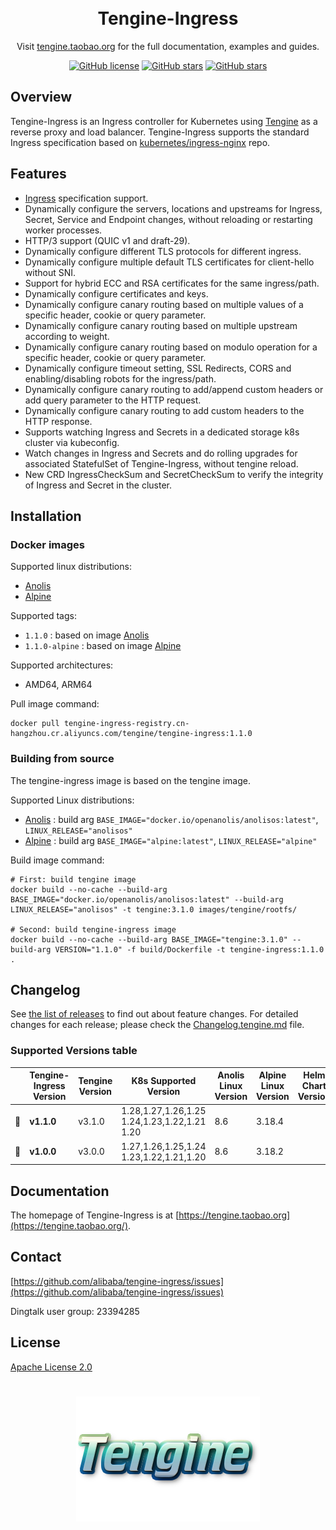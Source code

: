 <h1 align="center" style="border-bottom: none">
    <br>Tengine-Ingress
</h1>

<p align="center">Visit <a href="https://tengine.taobao.org" target="_blank">tengine.taobao.org</a> for the full documentation,
examples and guides.</p>

<div align="center">

[![GitHub license](https://img.shields.io/github/license/alibaba/tengine-ingress.svg)](https://github.com/alibaba/tengine-ingress/blob/main/LICENSE)
[![GitHub stars](https://img.shields.io/github/stars/alibaba/tengine-ingress.svg)](https://github.com/alibaba/tengine-ingress/stargazers)
[![GitHub stars](https://img.shields.io/badge/contributions-welcome-orange.svg)](https://github.com/alibaba/tengine-ingress/blob/main/CONTRIBUTING.md)

</div>

## Overview
Tengine-Ingress is an Ingress controller for Kubernetes using [Tengine](https://github.com/alibaba/tengine) as a reverse proxy and load balancer.
Tengine-Ingress supports the standard Ingress specification based on [kubernetes/ingress-nginx](https://github.com/kubernetes/ingress-nginx) repo.

## Features
* [Ingress](https://kubernetes.io/docs/concepts/services-networking/ingress/) specification support.
* Dynamically configure the servers, locations and upstreams for Ingress, Secret, Service and Endpoint changes, without reloading or restarting worker processes.
* HTTP/3 support (QUIC v1 and draft-29).
* Dynamically configure different TLS protocols for different ingress.
* Dynamically configure multiple default TLS certificates for client-hello without SNI.
* Support for hybrid ECC and RSA certificates for the same ingress/path.
* Dynamically configure certificates and keys.
* Dynamically configure canary routing based on multiple values of a specific header, cookie or query parameter.
* Dynamically configure canary routing based on multiple upstream according to weight.
* Dynamically configure canary routing based on modulo operation for a specific header, cookie or query parameter.
* Dynamically configure timeout setting, SSL Redirects, CORS and enabling/disabling robots for the ingress/path.
* Dynamically configure canary routing to add/append custom headers or add query parameter to the HTTP request.
* Dynamically configure canary routing to add custom headers to the HTTP response.
* Supports watching Ingress and Secrets in a dedicated storage k8s cluster via kubeconfig.
* Watch changes in Ingress and Secrets and do rolling upgrades for associated StatefulSet of Tengine-Ingress, without tengine reload.
* New CRD IngressCheckSum and SecretCheckSum to verify the integrity of Ingress and Secret in the cluster.

## Installation
### Docker images
Supported linux distributions:
* [Anolis](https://hub.docker.com/r/openanolis/anolisos)
* [Alpine](https://hub.docker.com/_/alpine)

Supported tags:
* `1.1.0` : based on image [Anolis](https://hub.docker.com/r/openanolis/anolisos)
* `1.1.0-alpine` : based on image [Alpine](https://hub.docker.com/_/alpine)

Supported architectures:
* AMD64, ARM64

Pull image command:
```
docker pull tengine-ingress-registry.cn-hangzhou.cr.aliyuncs.com/tengine/tengine-ingress:1.1.0
```

### Building from source
The tengine-ingress image is based on the tengine image.

Supported Linux distributions:
* [Anolis](https://hub.docker.com/r/openanolis/anolisos) : build arg `BASE_IMAGE="docker.io/openanolis/anolisos:latest"`, `LINUX_RELEASE="anolisos"`
* [Alpine](https://hub.docker.com/_/alpine) : build arg `BASE_IMAGE="alpine:latest"`, `LINUX_RELEASE="alpine"`

Build image command:
```
# First: build tengine image
docker build --no-cache --build-arg BASE_IMAGE="docker.io/openanolis/anolisos:latest" --build-arg LINUX_RELEASE="anolisos" -t tengine:3.1.0 images/tengine/rootfs/

# Second: build tengine-ingress image
docker build --no-cache --build-arg BASE_IMAGE="tengine:3.1.0" --build-arg VERSION="1.1.0" -f build/Dockerfile -t tengine-ingress:1.1.0 .
```

## Changelog

See [the list of releases](https://github.com/alibaba/tengine-ingress/releases) to find out about feature changes.
For detailed changes for each release; please check the [Changelog.tengine.md](Changelog.tengine.md) file.

### Supported Versions table
|    | Tengine-Ingress Version | Tengine Version | K8s Supported Version | Anolis Linux Version | Alpine Linux Version | Helm Chart Version |
|:--:|-------------------------|-----------------|-----------------------|----------------------|----------------------|--------------------|
| 🔄 | **v1.1.0**              | v3.1.0          | 1.28,1.27,1.26,1.25<br>1.24,1.23,1.22,1.21<br>1.20 | 8.6                  | 3.18.4               |                    |
| 🔄 | **v1.0.0**              | v3.0.0          | 1.27,1.26,1.25,1.24<br>1.23,1.22,1.21,1.20   | 8.6                  | 3.18.2               |                    |

## Documentation

The homepage of Tengine-Ingress is at [https://tengine.taobao.org](https://tengine.taobao.org/).

## Contact

[https://github.com/alibaba/tengine-ingress/issues](https://github.com/alibaba/tengine-ingress/issues)

Dingtalk user group: 23394285

## License

[Apache License 2.0](https://github.com/alibaba/tengine-ingress/blob/main/LICENSE)

<h1 align="center" style="border-bottom: none">
    <a href="https://tengine.taobao.org" target="_blank"><img alt="Tengine-Ingress" src="/docs/images/tengine-logo.png"></a>
</h1>
